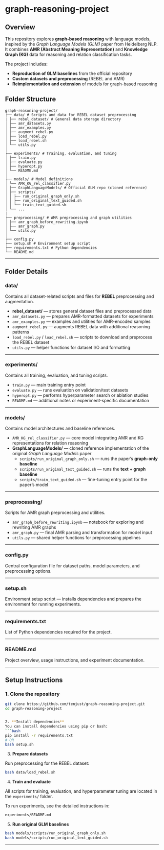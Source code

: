 # graph-reasoning-project

## Overview

This repository explores **graph-based reasoning** with language models, inspired by the *Graph Language Models (GLM)* paper from Heidelberg NLP.  
It combines **AMR (Abstract Meaning Representation)** and **Knowledge Graph (KG)** data for reasoning and relation classification tasks.

The project includes:
- **Reproduction of GLM baselines** from the official repository  
- **Custom datasets and preprocessing** (REBEL and AMR)  
- **Reimplementation and extension** of models for graph-based reasoning  


## Folder Structure

```
graph-reasoning-project/
├── data/ # Scripts and data for REBEL dataset preprocessing
| ├── rebel_dataset/ # General data storage directory
│ ├── amr_datasets.py
│ ├── amr_examples.py
│ ├── augment_rebel.py
│ ├── load_rebel.py
│ ├── load_rebel.sh
│ └── utils.py
│
├── experiments/ # Training, evaluation, and tuning
│ ├── train.py
│ ├── evaluate.py
│ ├── hyperopt.py
│ └── README.md
│
├── models/ # Model definitions
│ └── AMR_KG_rel_classifier.py
│ ├── GraphLanguageModels/ # Official GLM repo (cloned reference)
│ ├── scripts/
│ │ ├── run_original_graph_only.sh
│ │ ├── run_original_text_guided.sh
│ │ └── train_text_guided.sh
│ └── ...
|
├── preprocessing/ # AMR preprocessing and graph utilities
│ ├── amr_graph_before_rewriting.ipynb
│ ├── amr_graph.py
│ └── utils.py
│
├── config.py
├── setup.sh # Environment setup script
├── requirements.txt # Python dependencies
└── README.md
```

---

## Folder Details

### **data/**
Contains all dataset-related scripts and files for **REBEL** preprocessing and augmentation.

- **rebel_dataset/** — stores general dataset files and preprocessed data  
- `amr_datasets.py` — prepares AMR-formatted datasets for experiments  
- `amr_examples.py` — examples and utilities for AMR-encoded samples  
- `augment_rebel.py` — augments REBEL data with additional reasoning patterns  
- `load_rebel.py` / `load_rebel.sh` — scripts to download and preprocess the REBEL dataset  
- `utils.py` — helper functions for dataset I/O and formatting  

---

### **experiments/**
Contains all training, evaluation, and tuning scripts.

- `train.py` — main training entry point  
- `evaluate.py` — runs evaluation on validation/test datasets  
- `hyperopt.py` — performs hyperparameter search or ablation studies  
- `README.md` — additional notes or experiment-specific documentation  

---

### **models/**
Contains model architectures and baseline references.

- `AMR_KG_rel_classifier.py` — core model integrating AMR and KG representations for relation reasoning  
- **GraphLanguageModels/** — cloned reference implementation of the original *Graph Language Models* paper  
  - `scripts/run_original_graph_only.sh` — runs the paper’s **graph-only baseline**  
  - `scripts/run_original_text_guided.sh` — runs the **text + graph baseline**  
  - `scripts/train_text_guided.sh` — fine-tuning entry point for the paper’s model  

---

### **preprocessing/**
Scripts for AMR graph preprocessing and utilities.

- `amr_graph_before_rewriting.ipynb` — notebook for exploring and rewriting AMR graphs  
- `amr_graph.py` — final AMR parsing and transformation for model input  
- `utils.py` — shared helper functions for preprocessing pipelines  

---

### **config.py**
Central configuration file for dataset paths, model parameters, and preprocessing options.

---

### **setup.sh**
Environment setup script — installs dependencies and prepares the environment for running experiments.

---

### **requirements.txt**
List of Python dependencies required for the project.

---

### **README.md**
Project overview, usage instructions, and experiment documentation.

---

## Setup Instructions

### 1. Clone the repository
```bash
git clone https://github.com/tenjust/graph-reasoning-project.git
cd graph-reasoning-project


2. **Install dependencies**
You can install dependencies using pip or bash:
```bash
pip install -r requirements.txt
# OR
bash setup.sh
```

3. **Prepare datasets**

Run preprocessing for the REBEL dataset:
```bash
bash data/load_rebel.sh
```

4. **Train and evaluate**

All scripts for training, evaluation, and hyperparameter tuning are located in the `experiments/` folder.  

To run experiments, see the detailed instructions in:
```bash
experiments/README.md
```

5. **Run original GLM baselines**

```bash
bash models/scripts/run_original_graph_only.sh
bash models/scripts/run_original_text_guided.sh
```

---
